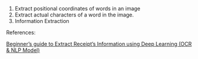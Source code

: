 1. Extract positional coordinates of words in an image
2. Extract actual characters of a word in the image.
3. Information Extraction







References:

[Beginner’s guide to Extract Receipt’s Information using Deep Learning (OCR & NLP Model)
](https://medium.com/mynextdeveloper/information-extraction-receipt-ocr-scan-deep-learning-1e68ce5a9ae7)
